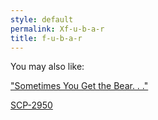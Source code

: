 ```yaml
---
style: default
permalink: Xf-u-b-a-r
title: f-u-b-a-r
---
```

You may also like:

["Sometimes You Get the Bear. . ."](http://scp-wiki.net/gdp2-sometimes-you-get-the-bear)

[SCP-2950](http://scp-wiki.net/scp-2950)

